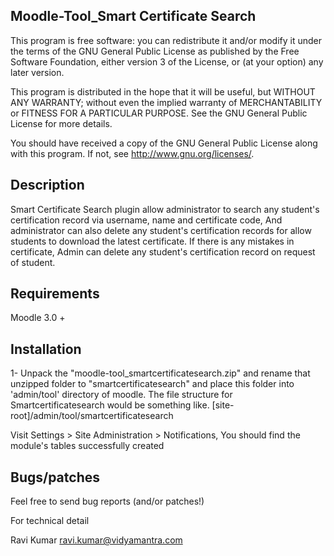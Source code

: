 Moodle-Tool_Smart Certificate Search
------------------------------
This program is free software: you can redistribute it and/or modify it under the terms of the GNU General Public License as published by the Free Software Foundation, either version 3 of the License, or (at your option) any later version.

This program is distributed in the hope that it will be useful, but WITHOUT ANY WARRANTY; without even the implied warranty of MERCHANTABILITY or FITNESS FOR A PARTICULAR PURPOSE. See the GNU General Public License for more details.

You should have received a copy of the GNU General Public License along with this program. If not, see http://www.gnu.org/licenses/.

Description
-----------
Smart Certificate Search plugin allow administrator to search any student's certification record via username, name and certificate code, And administrator can also delete any student's certification records for allow students to download the latest certificate. 
If there is any mistakes in certificate, Admin can delete any student's certification record on request of student.

Requirements
------------

Moodle 3.0 +

Installation
------------
1- Unpack the "moodle-tool_smartcertificatesearch.zip" and rename that unzipped folder to "smartcertificatesearch" and place this folder into 'admin/tool' directory of moodle. The file structure for Smartcertificatesearch would be something like. [site-root]/admin/tool/smartcertificatesearch

Visit Settings > Site Administration > Notifications, You should find the module's tables successfully created

Bugs/patches
------------
Feel free to send bug reports (and/or patches!)

For technical detail

Ravi Kumar ravi.kumar@vidyamantra.com

